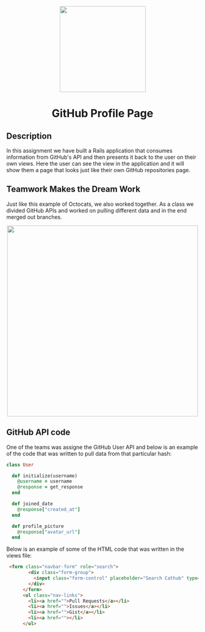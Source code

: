 <p align="center">
<img src="http://i.imgur.com/NWjLTGM.gif" width=225>
</p>
<h1 align="center">GitHub Profile Page</h1>

## Description
In this assignment we have built a Rails application that consumes information from GitHub's API and then presents it back to the user on their own views. Here the user can see the view in the application and it will show them a page that looks just like their own GitHub repositories page.

## Teamwork Makes the Dream Work
Just like this example of Octocats, we also worked together. As a class we divided GitHub APIs and worked on pulling different data and in the end merged out branches.
<p align="center">
<img src="http://i.imgur.com/31Ase1Y.jpg" width=500>
</p>

## GitHub API code
One of the teams was assigne the GitHub User API and below is an example of the code that was written to pull data from that particular hash:
```ruby
class User

  def initialize(username)
    @username = username
    @response = get_response
  end

  def joined_date
    @response["created_at"]
  end

  def profile_picture
    @response["avatar_url"]
  end
```    

Below is an example of some of the HTML code that was written in the views file:
```html
 <form class="navbar-form" role="search">
        <div class="form-group">
          <input class="form-control" placeholder="Search Cathub" type="text">
        </div>
      </form>
      <ul class="nav-links">
        <li><a href="">Pull Requests</a></li>
        <li><a href="">Issues</a></li>
        <li><a href="">Gist</a></li>
        <li><a href=""></li>
      </ul>
```
